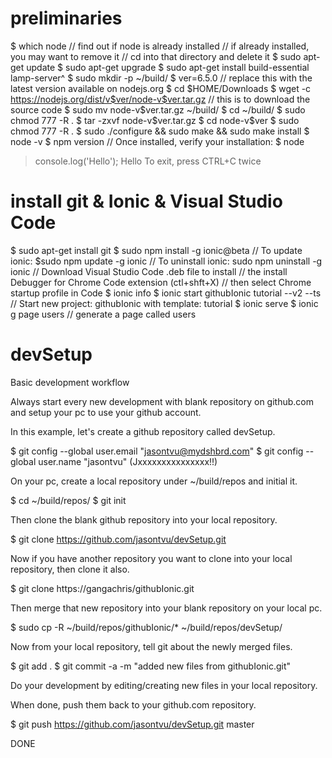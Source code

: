 # preliminaries

$ which node        // find out if node is already installed
                    // if already installed, you may want to remove it
                    // cd into that directory and delete it
$ sudo apt-get update
$ sudo apt-get upgrade
$ sudo apt-get install build-essential lamp-server^
$ sudo mkdir -p ~/build/
$ ver=6.5.0         // replace this with the latest version available on nodejs.org
$ cd $HOME/Downloads
$ wget -c https://nodejs.org/dist/v$ver/node-v$ver.tar.gz     // this is to download the source code
$ sudo mv node-v$ver.tar.gz ~/build/
$ cd ~/build/
$ sudo chmod 777 -R .
$ tar -zxvf node-v$ver.tar.gz
$ cd node-v$ver
$ sudo chmod 777 -R .
$ sudo ./configure && sudo make && sudo make install
$ node -v
$ npm version
// Once installed, verify your installation:
$ node
>console.log('Hello');
>Hello
To exit, press CTRL+C twice

# install git & Ionic & Visual Studio Code
$ sudo apt-get install git
$ sudo npm install -g ionic@beta
// To update ionic:  $sudo npm update -g ionic
// To uninstall ionic:  sudo npm uninstall -g ionic
// Download Visual Studio Code .deb file to install
// the install Debugger for Chrome Code extension (ctl+shft+X)
// then select Chrome startup profile in Code
$ ionic info
$ ionic start githubIonic tutorial --v2 --ts            // Start new project: githubIonic with template: tutorial
$ ionic serve
$ ionic g page users    // generate a page called users



# devSetup

Basic development workflow

Always start every new development with blank repository on github.com 
and setup your pc to use your github account.  

In this example, let's create a github repository called devSetup.

$ git config --global user.email "jasontvu@mydshbrd.com"
$ git config --global user.name "jasontvu" (Jxxxxxxxxxxxxxxx!!)

On your pc, create a local repository under ~/build/repos and initial it.

$ cd ~/build/repos/
$ git init

Then clone the blank github repository into your local repository.

$ git clone https://github.com/jasontvu/devSetup.git

Now if you have another repository you want to clone into your local repository, then clone it also.

$ git clone https://gangachris/githubIonic.git

Then merge that new repository into your blank repository on your local pc.

$ sudo cp -R ~/build/repos/githubIonic/* ~/build/repos/devSetup/

Now from your local repository, tell git about the newly merged files.

$ git add .
$ git commit -a -m "added new files from githubIonic.git"

Do your development by editing/creating new files in your local repository.

When done, push them back to your github.com repository.

$ git push https://github.com/jasontvu/devSetup.git master

DONE
